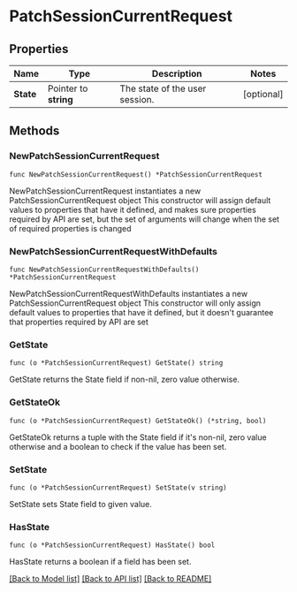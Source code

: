 # PatchSessionCurrentRequest

## Properties

Name | Type | Description | Notes
------------ | ------------- | ------------- | -------------
**State** | Pointer to **string** | The state of the user session. | [optional] 

## Methods

### NewPatchSessionCurrentRequest

`func NewPatchSessionCurrentRequest() *PatchSessionCurrentRequest`

NewPatchSessionCurrentRequest instantiates a new PatchSessionCurrentRequest object
This constructor will assign default values to properties that have it defined,
and makes sure properties required by API are set, but the set of arguments
will change when the set of required properties is changed

### NewPatchSessionCurrentRequestWithDefaults

`func NewPatchSessionCurrentRequestWithDefaults() *PatchSessionCurrentRequest`

NewPatchSessionCurrentRequestWithDefaults instantiates a new PatchSessionCurrentRequest object
This constructor will only assign default values to properties that have it defined,
but it doesn't guarantee that properties required by API are set

### GetState

`func (o *PatchSessionCurrentRequest) GetState() string`

GetState returns the State field if non-nil, zero value otherwise.

### GetStateOk

`func (o *PatchSessionCurrentRequest) GetStateOk() (*string, bool)`

GetStateOk returns a tuple with the State field if it's non-nil, zero value otherwise
and a boolean to check if the value has been set.

### SetState

`func (o *PatchSessionCurrentRequest) SetState(v string)`

SetState sets State field to given value.

### HasState

`func (o *PatchSessionCurrentRequest) HasState() bool`

HasState returns a boolean if a field has been set.


[[Back to Model list]](../README.md#documentation-for-models) [[Back to API list]](../README.md#documentation-for-api-endpoints) [[Back to README]](../README.md)


